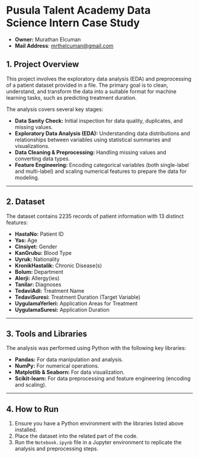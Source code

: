 # Pusula Talent Academy Data Science Intern Case Study

* **Owner:** Murathan Elcuman
* **Mail Address**: mrthelcuman@gmail.com


## 1. Project Overview

This project involves the exploratory data analysis (EDA) and preprocessing of a patient dataset provided in a file. The primary goal is to clean, understand, and transform the data into a suitable format for machine learning tasks, such as predicting treatment duration.

The analysis covers several key stages:
* **Data Sanity Check:** Initial inspection for data quality, duplicates, and missing values.
* **Exploratory Data Analysis (EDA):** Understanding data distributions and relationships between variables using statistical summaries and visualizations.
* **Data Cleaning & Preprocessing:** Handling missing values and converting data types.
* **Feature Engineering:** Encoding categorical variables (both single-label and multi-label) and scaling numerical features to prepare the data for modeling.

---

## 2. Dataset

The dataset contains 2235 records of patient information with 13 distinct features:

* **HastaNo:** Patient ID
* **Yas:** Age
* **Cinsiyet:** Gender
* **KanGrubu:** Blood Type
* **Uyruk:** Nationality
* **KronikHastalik:** Chronic Disease(s)
* **Bolum:** Department
* **Alerji:** Allergy(ies)
* **Tanilar:** Diagnoses
* **TedaviAdi:** Treatment Name
* **TedaviSuresi:** Treatment Duration (Target Variable)
* **UygulamaYerleri:** Application Areas for Treatment
* **UygulamaSuresi:** Application Duration

---

## 3. Tools and Libraries

The analysis was performed using Python with the following key libraries:
* **Pandas:** For data manipulation and analysis.
* **NumPy:** For numerical operations.
* **Matplotlib & Seaborn:** For data visualization.
* **Scikit-learn:** For data preprocessing and feature engineering (encoding and scaling).

---

## 4. How to Run

1.  Ensure you have a Python environment with the libraries listed above installed.
2.  Place the dataset into the related part of the code.
3.  Run the `Notebook.ipynb` file in a Jupyter environment to replicate the analysis and preprocessing steps.